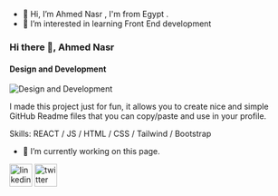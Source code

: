 - 👋 Hi, I’m Ahmed Nasr , I'm from Egypt .
- 👀 I’m interested in learning Front End development

### Hi there 👋, Ahmed Nasr
#### Design and Development
![Design and Development](https://pbs.twimg.com/profile_banners/1569857046/1668169518/600x200)

I made this project just for fun, it allows you to create nice and simple GitHub Readme files that you can copy/paste and use in your profile.

Skills:  REACT / JS / HTML / CSS / Tailwind / Bootstrap 

- 🔭 I’m currently working on this page. 


[<img src='https://cdn.jsdelivr.net/npm/simple-icons@3.0.1/icons/linkedin.svg' alt='linkedin' height='40'>](https://www.linkedin.com/in/https://www.linkedin.com/in/ahmed-nasr-50516a193/)  [<img src='https://cdn.jsdelivr.net/npm/simple-icons@3.0.1/icons/twitter.svg' alt='twitter' height='40'>](https://twitter.com/https://pbs.twimg.com/profile_banners/1569857046/1668169518/600x200)  






